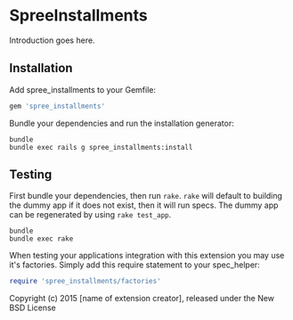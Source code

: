 SpreeInstallments
=================

Introduction goes here.

Installation
------------

Add spree_installments to your Gemfile:

```ruby
gem 'spree_installments'
```

Bundle your dependencies and run the installation generator:

```shell
bundle
bundle exec rails g spree_installments:install
```

Testing
-------

First bundle your dependencies, then run `rake`. `rake` will default to building the dummy app if it does not exist, then it will run specs. The dummy app can be regenerated by using `rake test_app`.

```shell
bundle
bundle exec rake
```

When testing your applications integration with this extension you may use it's factories.
Simply add this require statement to your spec_helper:

```ruby
require 'spree_installments/factories'
```

Copyright (c) 2015 [name of extension creator], released under the New BSD License
